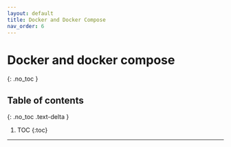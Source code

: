 ```yaml
---
layout: default
title: Docker and Docker Compose
nav_order: 6
---
```


# Docker and docker compose
{: .no_toc }

## Table of contents
{: .no_toc .text-delta }

1. TOC
{:toc}

---